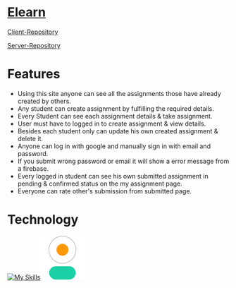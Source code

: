 # [Elearn](https://elearn-assignment.web.app/)

[Client-Repository](https://github.com/azzizulhakim810/elearn-platform-client)

[Server-Repository](https://github.com/azzizulhakim810/elearn-platform-server)

# Features

* Using this site anyone can see all the assignments those have already created by others.
* Any student can create assignment by fulfilling the required details.
* Every Student can see each assignment details & take assignment.
* User must have to logged in to create assignment & view details.
* Besides each student only can update his own created assignment & delete it.
* Anyone can log in with google and manually sign in with email and password.
* If you submit wrong password or email it will show a error message from a firebase.
* Every logged in student can see his own submitted assignment in pending & confirmed status on the my assignment page.
* Everyone can rate other's submission from submitted page.

# Technology

[![My Skills](https://skillicons.dev/icons?i=vite,react,tailwind,nodejs,express,firebase,vercel)]()![alt text](https://raw.githubusercontent.com/azzizulhakim810/opiniox-client/5b03320751c329a0bee44462a0d048f3adb84117/public/daisyui(50).svg)